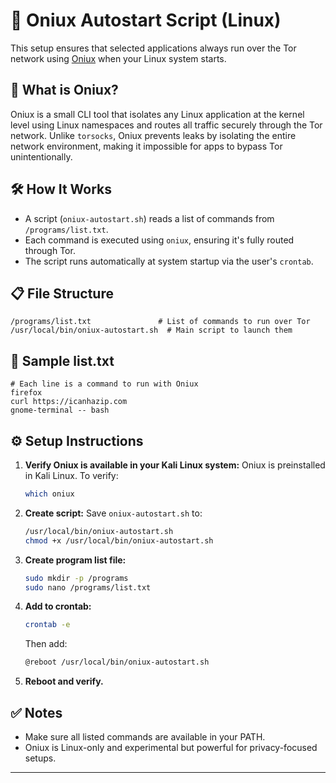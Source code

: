 # 🧅 Oniux Autostart Script (Linux)

This setup ensures that selected applications always run over the Tor network using [Oniux](https://gitlab.torproject.org/tpo/core/oniux) when your Linux system starts.

## 🚀 What is Oniux?

Oniux is a small CLI tool that isolates any Linux application at the kernel level using Linux namespaces and routes all traffic securely through the Tor network. Unlike `torsocks`, Oniux prevents leaks by isolating the entire network environment, making it impossible for apps to bypass Tor unintentionally.

## 🛠️ How It Works

- A script (`oniux-autostart.sh`) reads a list of commands from `/programs/list.txt`.
- Each command is executed using `oniux`, ensuring it's fully routed through Tor.
- The script runs automatically at system startup via the user's `crontab`.

## 📋 File Structure

```
/programs/list.txt               # List of commands to run over Tor
/usr/local/bin/oniux-autostart.sh  # Main script to launch them
```

## 📄 Sample list.txt

```text
# Each line is a command to run with Oniux
firefox
curl https://icanhazip.com
gnome-terminal -- bash
```

## ⚙️ Setup Instructions

1. **Verify Oniux is available in your Kali Linux system:**
   Oniux is preinstalled in Kali Linux. To verify:
   ```bash
   which oniux
   ```

2. **Create script:**
   Save `oniux-autostart.sh` to:
   ```bash
   /usr/local/bin/oniux-autostart.sh
   chmod +x /usr/local/bin/oniux-autostart.sh
   ```

3. **Create program list file:**
   ```bash
   sudo mkdir -p /programs
   sudo nano /programs/list.txt
   ```

4. **Add to crontab:**
   ```bash
   crontab -e
   ```

   Then add:
   ```bash
   @reboot /usr/local/bin/oniux-autostart.sh
   ```

5. **Reboot and verify.**

## ✅ Notes

- Make sure all listed commands are available in your PATH.
- Oniux is Linux-only and experimental but powerful for privacy-focused setups.

---

